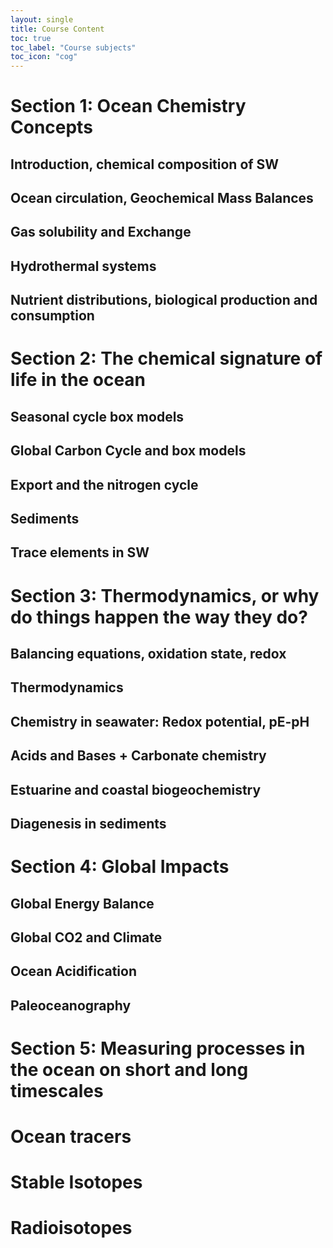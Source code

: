 ```yaml
---
layout: single
title: Course Content
toc: true
toc_label: "Course subjects"
toc_icon: "cog"
---
```


# Section 1: Ocean Chemistry Concepts

## Introduction, chemical composition of SW

## Ocean circulation, Geochemical Mass Balances
## Gas solubility and Exchange
## Hydrothermal systems 
## Nutrient distributions, biological production and consumption

# Section 2: The chemical signature of life in the ocean
## Seasonal cycle box models
## Global Carbon Cycle and box models
## Export and the nitrogen cycle
## Sediments
## Trace elements in SW 

# Section 3: Thermodynamics, or why do things happen the way they do?
## Balancing equations, oxidation state, redox
## Thermodynamics
## Chemistry in seawater: Redox potential, pE-pH
## Acids and Bases + Carbonate chemistry
## Estuarine and coastal biogeochemistry 
## Diagenesis in sediments

# Section 4: Global Impacts
## Global Energy Balance
## Global CO2 and Climate
## Ocean Acidification
## Paleoceanography

# Section 5: Measuring processes in the ocean on short and long timescales
# Ocean tracers
# Stable Isotopes
# Radioisotopes
